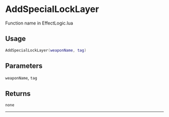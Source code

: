 # AddSpecialLockLayer
Function name in EffectLogic.lua
## Usage
```lua
AddSpecialLockLayer(weaponName, tag)
```
## Parameters
`weaponName`, `tag`
## Returns
`none`

---